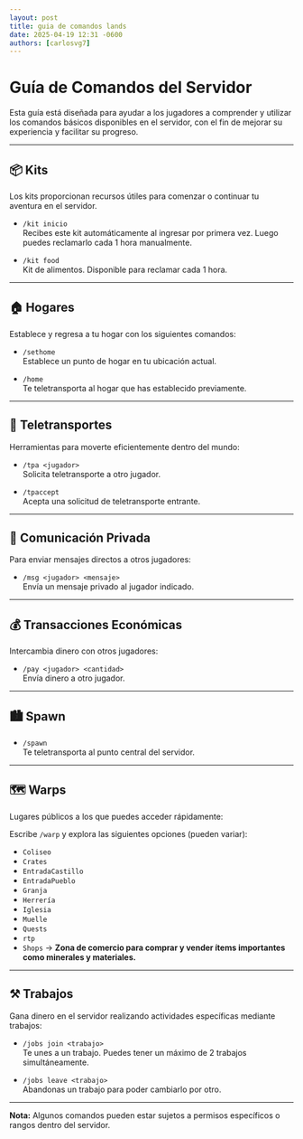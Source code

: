 ```yaml
---
layout: post
title: guia de comandos lands
date: 2025-04-19 12:31 -0600
authors: [carlosvg7]
---
```


# Guía de Comandos del Servidor

Esta guía está diseñada para ayudar a los jugadores a comprender y utilizar los comandos básicos disponibles en el servidor, con el fin de mejorar su experiencia y facilitar su progreso.

---

## 📦 Kits

Los kits proporcionan recursos útiles para comenzar o continuar tu aventura en el servidor.

- `/kit inicio`  
  Recibes este kit automáticamente al ingresar por primera vez. Luego puedes reclamarlo cada 1 hora manualmente.

- `/kit food`  
  Kit de alimentos. Disponible para reclamar cada 1 hora.

---

## 🏠 Hogares

Establece y regresa a tu hogar con los siguientes comandos:

- `/sethome`  
  Establece un punto de hogar en tu ubicación actual.

- `/home`  
  Te teletransporta al hogar que has establecido previamente.

---

## 🧭 Teletransportes

Herramientas para moverte eficientemente dentro del mundo:

- `/tpa <jugador>`  
  Solicita teletransporte a otro jugador.

- `/tpaccept`  
  Acepta una solicitud de teletransporte entrante.

---

## 💬 Comunicación Privada

Para enviar mensajes directos a otros jugadores:

- `/msg <jugador> <mensaje>`  
  Envía un mensaje privado al jugador indicado.

---

## 💰 Transacciones Económicas

Intercambia dinero con otros jugadores:

- `/pay <jugador> <cantidad>`  
  Envía dinero a otro jugador.

---

## 🏙️ Spawn

- `/spawn`  
  Te teletransporta al punto central del servidor.

---

## 🗺️ Warps

Lugares públicos a los que puedes acceder rápidamente:

Escribe `/warp` y explora las siguientes opciones (pueden variar):

- `Coliseo`
- `Crates`
- `EntradaCastillo`
- `EntradaPueblo`
- `Granja`
- `Herrería`
- `Iglesia`
- `Muelle`
- `Quests`
- `rtp`
- `Shops` → **Zona de comercio para comprar y vender ítems importantes como minerales y materiales.**

---

## ⚒️ Trabajos

Gana dinero en el servidor realizando actividades específicas mediante trabajos:

- `/jobs join <trabajo>`  
  Te unes a un trabajo. Puedes tener un máximo de 2 trabajos simultáneamente.

- `/jobs leave <trabajo>`  
  Abandonas un trabajo para poder cambiarlo por otro.

---

**Nota:** Algunos comandos pueden estar sujetos a permisos específicos o rangos dentro del servidor.
